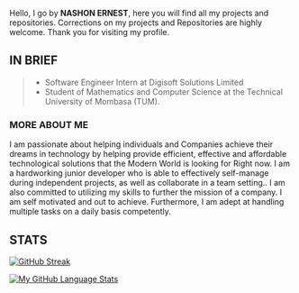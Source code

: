 Hello,
I go by **NASHON ERNEST**, 
here you will find all my projects and repositories.
Corrections on my projects and Repositories are highly welcome.
Thank you for visiting my profile.

## IN BRIEF

> - Software Engineer Intern at Digisoft Solutions Limited
> - Student of Mathematics and Computer Science at the Technical University of Mombasa (TUM).

### MORE ABOUT ME

I am passionate about helping individuals and Companies achieve their dreams in technology by helping provide efficient, effective and affordable technological solutions that the Modern World is looking for Right now.
I am a hardworking junior developer who is able to effectively self-manage during independent projects, as well as collaborate in a team setting.. I am also committed to utilizing my skills to further the mission of a company. I am self motivated and out to achieve. Furthermore, I am adept at handling multiple tasks on a daily basis competently.

## STATS

 [![GitHub Streak](https://streak-stats.demolab.com?user=ernestnash&theme=blueberry_duo&hide_border=true&date_format=j%20M%5B%20Y%5D)](https://git.io/streak-stats)

 
 [![My GitHub Language Stats](https://github-readme-stats.vercel.app/api/top-langs/?username=ernestnash&langs_count=10&theme=tokyonight)]()

